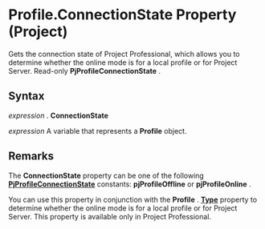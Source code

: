 
# Profile.ConnectionState Property (Project)

Gets the connection state of Project Professional, which allows you to determine whether the online mode is for a local profile or for Project Server. Read-only  **PjProfileConnectionState** .


## Syntax

 _expression_ . **ConnectionState**

 _expression_ A variable that represents a **Profile** object.


## Remarks

The  **ConnectionState** property can be one of the following **[PjProfileConnectionState](bc1cb909-7eb1-ec5b-7a2a-dcf20e2c0f2b.md)** constants: **pjProfileOffline** or **pjProfileOnline** .

You can use this property in conjunction with the  **Profile** . **[Type](ff5c3939-cfa6-c098-5fc4-180a4573ecb0.md)** property to determine whether the online mode is for a local profile or for Project Server. This property is available only in Project Professional.

